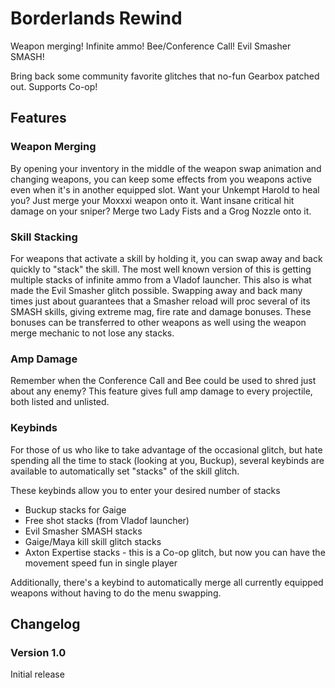 
# Borderlands Rewind

Weapon merging! Infinite ammo! Bee/Conference Call! Evil Smasher SMASH! 

Bring back some community favorite glitches that no-fun Gearbox patched out. Supports Co-op!

## Features

### Weapon Merging
By opening your inventory in the middle of the weapon swap animation and changing weapons, you can keep some effects 
from you weapons active even when it's in another equipped slot. Want your Unkempt Harold to heal you? Just merge your 
Moxxxi weapon onto it. Want insane critical hit damage on your sniper? Merge two Lady Fists and a Grog Nozzle onto it.

### Skill Stacking
For weapons that activate a skill by holding it, you can swap away and back quickly to "stack" the skill. The most well
known version of this is getting multiple stacks of infinite ammo from a Vladof launcher. This also is what made the 
Evil Smasher glitch possible. Swapping away and back many times just about guarantees that a Smasher reload will proc 
several of its SMASH skills, giving extreme mag, fire rate and damage bonuses. These bonuses can be transferred to 
other weapons as well using the weapon merge mechanic to not lose any stacks.

### Amp Damage
Remember when the Conference Call and Bee could be used to shred just about any enemy? This feature gives full amp
damage to every projectile, both listed and unlisted. 

### Keybinds
For those of us who like to take advantage of the occasional glitch, but hate spending all the time to stack (looking 
at you, Buckup), several keybinds are available to automatically set "stacks" of the skill glitch.

These keybinds allow you to enter your desired number of stacks
- Buckup stacks for Gaige
- Free shot stacks (from Vladof launcher)
- Evil Smasher SMASH stacks
- Gaige/Maya kill skill glitch stacks
- Axton Expertise stacks - this is a Co-op glitch, but now you can have the movement speed fun in single player

Additionally, there's a keybind to automatically merge all currently equipped weapons without having to do the menu 
swapping.

## Changelog

### Version 1.0
Initial release
